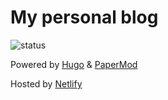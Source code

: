 # My personal blog

![status](https://img.shields.io/website?label=status&style=flat-square&url=https%3A%2F%2Fthieunguyen.netlify.app)

Powered by [Hugo](https://gohugo.io/) & [PaperMod](https://github.com/adityatelange/hugo-PaperMod/)

Hosted by [Netlify](https://netlify.app/)
